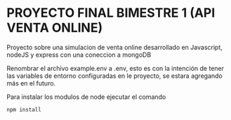 # PROYECTO FINAL BIMESTRE 1 (API VENTA ONLINE)

Proyecto sobre una simulacion de venta online desarrollado en Javascript, nodeJS y express con una coneccion a mongoDB

Renombrar el archivo example.env a .env, esto es con la intención de tener las variables de entorno
configuradas en le proyecto, se estara agregando más en el futuro.

Para instalar los modulos de node ejecutar el comando
```
npm install
```
